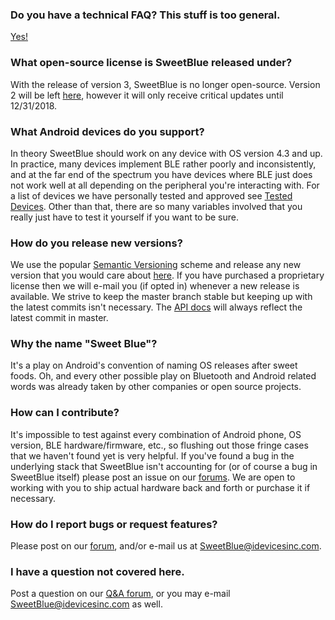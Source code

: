 ### Do you have a technical FAQ? This stuff is too general.
[Yes!](FAQ_Technical)

### What open-source license is SweetBlue released under?
With the release of version 3, SweetBlue is no longer open-source. Version 2 will be left [here](http://www.github.com/idevices/sweetblue), however it will only receive critical updates until 12/31/2018.

### What Android devices do you support?
In theory SweetBlue should work on any device with OS version 4.3 and up. In practice, many devices implement BLE rather poorly and inconsistently, and at the far end of the spectrum you have devices where BLE just does not work well at all depending on the peripheral you're interacting with. For a list of devices we have personally tested and approved see [Tested Devices](Tested-Devices). Other than that, there are so many variables involved that you really just have to test it yourself if you want to be sure.

### How do you release new versions?
We use the popular [Semantic Versioning](http://semver.org/) scheme and release any new version that you would care about [here](http://archiva.sweetblue.io/#artifact/com.idevicesinc/sweetblue). If you have purchased a proprietary license then we will e-mail you (if opted in) whenever a new release is available. We strive to keep the master branch stable but keeping up with the latest commits isn't necessary. The [API docs](http://api.sweetblue.io) will always reflect the latest commit in master.

### Why the name "Sweet Blue"?
It's a play on Android's convention of naming OS releases after sweet foods. Oh, and every other possible play on Bluetooth and Android related words was already taken by other companies or open source projects.

### How can I contribute?
It's impossible to test against every combination of Android phone, OS version, BLE hardware/firmware, etc., so flushing out those fringe cases that we haven't found yet is very helpful. If you've found a bug in the underlying stack that SweetBlue isn't accounting for (or of course a bug in SweetBlue itself) please post an issue on our [forums](https://forum.sweetblue.io). We are open to working with you to ship actual hardware back and forth or purchase it if necessary.

### How do I report bugs or request features?
Please post on our [forum](https://forum.sweetblue.io), and/or e-mail us at [SweetBlue@idevicesinc.com](SweetBlue@idevicesinc.com).

### I have a question not covered here.
Post a question on our [Q&A forum](https://forum.sweetblue.io), or you may e-mail SweetBlue@idevicesinc.com as well.